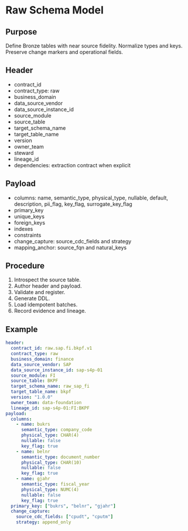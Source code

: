 # Raw Schema Model

## Purpose
Define Bronze tables with near source fidelity.
Normalize types and keys.
Preserve change markers and operational fields.

## Header
- contract_id
- contract_type: raw
- business_domain
- data_source_vendor
- data_source_instance_id
- source_module
- source_table
- target_schema_name
- target_table_name
- version
- owner_team
- steward
- lineage_id
- dependencies: extraction contract when explicit

## Payload
- columns: name, semantic_type, physical_type, nullable, default, description, pii_flag, key_flag, surrogate_key_flag
- primary_key
- unique_keys
- foreign_keys
- indexes
- constraints
- change_capture: source_cdc_fields and strategy
- mapping_anchor: source_fqn and natural_keys

## Procedure
1. Introspect the source table.
2. Author header and payload.
3. Validate and register.
4. Generate DDL.
5. Load idempotent batches.
6. Record evidence and lineage.

## Example
```yaml
header:
  contract_id: raw.sap.fi.bkpf.v1
  contract_type: raw
  business_domain: finance
  data_source_vendor: SAP
  data_source_instance_id: sap-s4p-01
  source_module: FI
  source_table: BKPF
  target_schema_name: raw_sap_fi
  target_table_name: bkpf
  version: "1.0.0"
  owner_team: data-foundation
  lineage_id: sap-s4p-01:FI:BKPF
payload:
  columns:
    - name: bukrs
      semantic_type: company_code
      physical_type: CHAR(4)
      nullable: false
      key_flag: true
    - name: belnr
      semantic_type: document_number
      physical_type: CHAR(10)
      nullable: false
      key_flag: true
    - name: gjahr
      semantic_type: fiscal_year
      physical_type: NUMC(4)
      nullable: false
      key_flag: true
  primary_key: ["bukrs", "belnr", "gjahr"]
  change_capture:
    source_cdc_fields: ["cpudt", "cputm"]
    strategy: append_only
```
